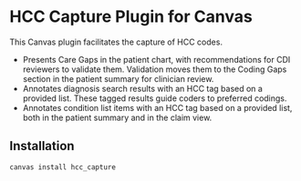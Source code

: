 # HCC Capture Plugin for Canvas

This Canvas plugin facilitates the capture of HCC codes.

- Presents Care Gaps in the patient chart, with recommendations for CDI
  reviewers to validate them. Validation moves them to the Coding Gaps section
  in the patient summary for clinician review.
- Annotates diagnosis search results with an HCC tag based on a provided list.
  These tagged results guide coders to preferred codings.
- Annotates condition list items with an HCC tag based on a provided list,
  both in the patient summary and in the claim view.

## Installation

`canvas install hcc_capture`
